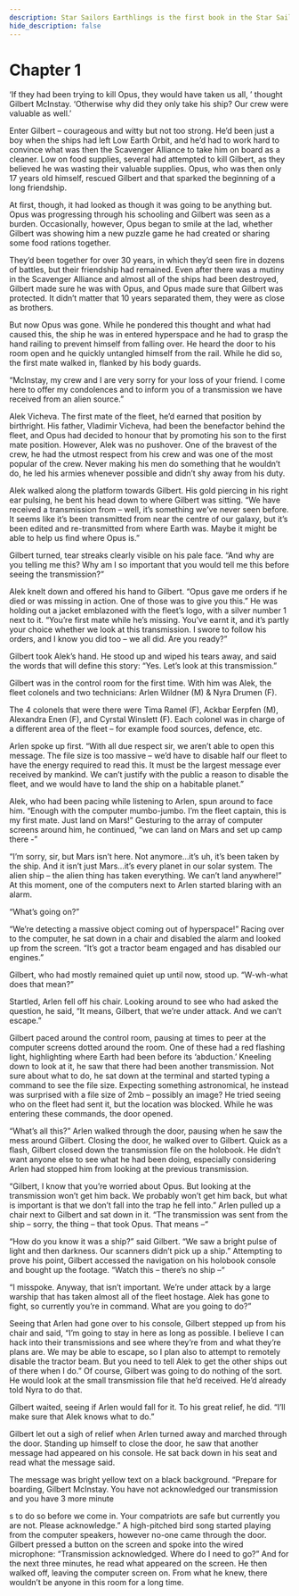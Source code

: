 ```yaml
---
description: Star Sailors Earthlings is the first book in the Star Sailors series by ACORD
hide_description: false
---
```


# Chapter 1
‘If they had been trying to kill Opus, they would have taken us all, ’ thought Gilbert McInstay. ‘Otherwise why did they only take his ship? Our crew were valuable as well.’

Enter Gilbert – courageous and witty but not too strong. He’d been just a boy when the ships had left Low Earth Orbit, and he’d had to work hard to convince what was then the Scavenger Alliance to take him on board as a cleaner. Low on food supplies, several had attempted to kill Gilbert, as they believed he was wasting their valuable supplies. Opus, who was then only 17 years old himself, rescued Gilbert and that sparked the beginning of a long friendship.

At first, though, it had looked as though it was going to be anything but. Opus was progressing through his schooling and Gilbert was seen as a burden. Occasionally, however, Opus began to smile at the lad, whether Gilbert was showing him a new puzzle game he had created or sharing some food rations together.

They’d been together for over 30 years, in which they’d seen fire in dozens of battles, but their friendship had remained. Even after there was a mutiny in the Scavenger Alliance and almost all of the ships had been destroyed, Gilbert made sure he was with Opus, and Opus made sure that Gilbert was protected. It didn’t matter that 10 years separated them, they were as close as brothers.

But now Opus was gone. While he pondered this thought and what had caused this, the ship he was in entered hyperspace and he had to grasp the hand railing to prevent himself from falling over. He heard the door to his room open and he quickly untangled himself from the rail. While he did so, the first mate walked in, flanked by his body guards.

“McInstay, my crew and I are very sorry for your loss of your friend. I come here to offer my condolences and to inform you of a transmission we have received from an alien source.”

Alek Vicheva. The first mate of the fleet, he’d earned that position by birthright. His father, Vladimir Vicheva, had been the benefactor behind the fleet, and Opus had decided to honour that by promoting his son to the first mate position. However, Alek was no pushover. One of the bravest of the crew, he had the utmost respect from his crew and was one of the most popular of the crew. Never making his men do something that he wouldn’t do, he led his armies whenever possible and didn’t shy away from his duty.

Alek walked along the platform towards Gilbert. His gold piercing in his right ear pulsing, he bent his head down to where Gilbert was sitting. “We have received a transmission from – well, it’s something we’ve never seen before. It seems like it’s been transmitted from near the centre of our galaxy, but it’s been edited and re-transmitted from where Earth was. Maybe it might be able to help us find where Opus is.”

Gilbert turned, tear streaks clearly visible on his pale face. “And why are you telling me this? Why am I so important that you would tell me this before seeing the transmission?”

Alek knelt down and offered his hand to Gilbert. “Opus gave me orders if he died or was missing in action. One of those was to give you this.” He was holding out a jacket emblazoned with the fleet’s logo, with a silver number 1 next to it. “You’re first mate while he’s missing. You’ve earnt it, and it’s partly your choice whether we look at this transmission. I swore to follow his orders, and I know you did too – we all did. Are you ready?”

Gilbert took Alek’s hand. He stood up and wiped his tears away, and said the words that will define this story: “Yes. Let’s look at this transmission.”

Gilbert was in the control room for the first time. With him was Alek, the fleet colonels and two technicians: Arlen Wildner (M) & Nyra Drumen (F).

The 4 colonels that were there were Tima Ramel (F), Ackbar Eerpfen (M), Alexandra Enen (F), and Cyrstal Winslett (F). Each colonel was in charge of a different area of the fleet – for example food sources, defence, etc.

Arlen spoke up first. “With all due respect sir, we aren’t able to open this message. The file size is too massive – we’d have to disable half our fleet to have the energy required to read this. It must be the largest message ever received by mankind. We can’t justify with the public a reason to disable the fleet, and we would have to land the ship on a habitable planet.”

Alek, who had been pacing while listening to Arlen, spun around to face him. “Enough with the computer mumbo-jumbo. I’m the fleet captain, this is my first mate. Just land on Mars!” Gesturing to the array of computer screens around him, he continued, “we can land on Mars and set up camp there -”

“I’m sorry, sir, but Mars isn’t here. Not anymore…it’s uh, it’s been taken by the ship. And it isn’t just Mars…it’s every planet in our solar system. The alien ship – the alien thing has taken everything. We can’t land anywhere!” At this moment, one of the computers next to Arlen started blaring with an alarm.

“What’s going on?”

“We’re detecting a massive object coming out of hyperspace!” Racing over to the computer, he sat down in a chair and disabled the alarm and looked up from the screen. “It’s got a tractor beam engaged and has disabled our engines.”

Gilbert, who had mostly remained quiet up until now, stood up. “W-wh-what does that mean?”

Startled, Arlen fell off his chair. Looking around to see who had asked the question, he said, “It means, Gilbert, that we’re under attack. And we can’t escape.”

Gilbert paced around the control room, pausing at times to peer at the computer screens dotted around the room. One of these had a red flashing light, highlighting where Earth had been before its ‘abduction.’ Kneeling down to look at it, he saw that there had been another transmission. Not sure about what to do, he sat down at the terminal and started typing a command to see the file size. Expecting something astronomical, he instead was surprised with a file size of 2mb – possibly an image? He tried seeing who on the fleet had sent it, but the location was blocked. While he was entering these commands, the door opened.

“What’s all this?” Arlen walked through the door, pausing when he saw the mess around Gilbert. Closing the door, he walked over to Gilbert. Quick as a flash, Gilbert closed down the transmission file on the holobook. He didn’t want anyone else to see what he had been doing, especially considering Arlen had stopped him from looking at the previous transmission.

“Gilbert, I know that you’re worried about Opus. But looking at the transmission won’t get him back. We probably won’t get him back, but what is important is that we don’t fall into the trap he fell into.” Arlen pulled up a chair next to Gilbert and sat down in it. “The transmission was sent from the ship – sorry, the thing – that took Opus. That means –“

“How do you know it was a ship?” said Gilbert. “We saw a bright pulse of light and then darkness. Our scanners didn’t pick up a ship.” Attempting to prove his point, Gilbert accessed the navigation on his holobook console and bought up the footage. “Watch this – there’s no ship –“

“I misspoke. Anyway, that isn’t important. We’re under attack by a large warship that has taken almost all of the fleet hostage. Alek has gone to fight, so currently you’re in command. What are you going to do?”

Seeing that Arlen had gone over to his console, Gilbert stepped up from his chair and said, “I’m going to stay in here as long as possible. I believe I can hack into their transmissions and see where they’re from and what they’re plans are. We may be able to escape, so I plan also to attempt to remotely disable the tractor beam. But you need to tell Alek to get the other ships out of there when I do.” Of course, Gilbert was going to do nothing of the sort. He would look at the small transmission file that he’d received. He’d already told Nyra to do that.

Gilbert waited, seeing if Arlen would fall for it. To his great relief, he did. “I’ll make sure that Alek knows what to do.”

Gilbert let out a sigh of relief when Arlen turned away and marched through the door. Standing up himself to close the door, he saw that another message had appeared on his console. He sat back down in his seat and read what the message said.

The message was bright yellow text on a black background. “Prepare for boarding, Gilbert McInstay. You have not acknowledged our transmission and you have 3 more minute

s to do so before we come in. Your compatriots are safe but currently you are not. Please acknowledge.” A high-pitched bird song started playing from the computer speakers, however no-one came through the door. Gilbert pressed a button on the screen and spoke into the wired microphone: “Transmission acknowledged. Where do I need to go?” And for the next three minutes, he read what appeared on the screen. He then walked off, leaving the computer screen on. From what he knew, there wouldn’t be anyone in this room for a long time.
